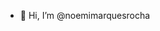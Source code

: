 - 👋 Hi, I’m @noemimarquesrocha

<!---
noemimarquesrocha/noemimarquesrocha is a ✨ special ✨ repository because its `README.md` (this file) appears on your GitHub profile.
You can click the Preview link to take a look at your changes.
--->
